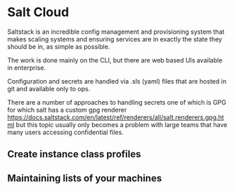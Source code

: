 # Salt Cloud

Saltstack is an incredible config management and provisioning system that makes scaling systems and ensuring services are in exactly the state they should be in, as simple as possible.

The work is done mainly on the CLI, but there are web based UIs available in enterprise.

Configuration and secrets are handled via .sls (yaml) files that are hosted in git and available only to ops.

There are a number of approaches to handling secrets one of which is GPG for which salt has a custom gpg renderer https://docs.saltstack.com/en/latest/ref/renderers/all/salt.renderers.gpg.html but this topic usually only becomes a problem with large teams that have many users accessing confidential files.


## Create instance class profiles

## Maintaining lists of your machines